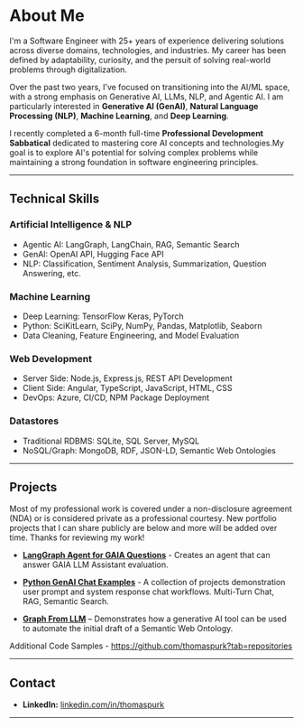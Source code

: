 # About Me  

I'm a Software Engineer with 25+ years of experience delivering solutions across diverse domains, technologies, and industries. My career has been defined by adaptability, curiosity, and the persuit of solving real-world problems through digitalization.

Over the past two years, I’ve focused on transitioning into the AI/ML space, with a strong emphasis on Generative AI, LLMs, NLP, and Agentic AI. I am particularly interested in **Generative AI (GenAI)**, **Natural Language Processing (NLP)**, **Machine Learning**, and **Deep Learning**.

I recently completed a 6-month full-time **Professional Development Sabbatical** dedicated to mastering core AI concepts and technologies.My goal is to explore AI's potential for solving complex problems while maintaining a strong foundation in software engineering principles.  

---

## Technical Skills  

### Artificial Intelligence & NLP
- Agentic AI: LangGraph, LangChain, RAG, Semantic Search
- GenAI: OpenAI API, Hugging Face API  
- NLP: Classification, Sentiment Analysis, Summarization, Question Answering, etc.

### Machine Learning
- Deep Learning: TensorFlow Keras, PyTorch 
- Python: SciKitLearn, SciPy, NumPy, Pandas, Matplotlib, Seaborn
- Data Cleaning, Feature Engineering, and Model Evaluation  

### Web Development  
- Server Side: Node.js, Express.js, REST API Development  
- Client Side: Angular, TypeScript, JavaScript, HTML, CSS  
- DevOps: Azure, CI/CD, NPM Package Deployment 

### Datastores 
- Traditional RDBMS: SQLite, SQL Server, MySQL
- NoSQL/Graph: MongoDB, RDF, JSON-LD, Semantic Web Ontologies 

---

## Projects

Most of my professional work is covered under a non-disclosure agreement (NDA) or is considered private as a professional courtesy. New portfolio projects that I can share publicly are below and more will be added over time. Thanks for reviewing my work!

- [**LangGraph Agent for GAIA Questions**](https://github.com/thomaspurk/langgraph-agent-gaia-questions/) - Creates an agent that can answer GAIA LLM Assistant evaluation. 

- [**Python GenAI Chat Examples**](https://github.com/thomaspurk/python-gen-ai-chat-examples) - A collection of projects demonstration user prompt and system response chat workflows. Multi-Turn Chat, RAG, Semantic Search.


- [**Graph From LLM**](https://github.com/thomaspurk/graph-from-llm) – Demonstrates how a generative AI tool can be used to automate the initial draft of a Semantic Web Ontology. 
  
Additional Code Samples - https://github.com/thomaspurk?tab=repositories

---

## Contact  
- **LinkedIn:** [linkedin.com/in/thomaspurk](https://linkedin.com/in/thomaspurk)  

---
